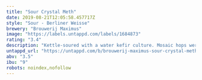 ```yaml
---
title: "Sour Crystal Meth"
date: 2019-08-21T12:05:58.457717Z
style: "Sour - Berliner Weisse"
brewery: "Brouwerij Maximus"
image: "https://labels.untappd.com/labels/1684873"
rating: "3.4"
description: "Kettle-soured with a water kefir culture. Mosaic hops were used throughout the entire process."
untappd_url: "https://untappd.com/b/brouwerij-maximus-sour-crystal-meth/1684873"
abv: "3.5"
ibu: "9"
robots: noindex,nofollow
---
```

